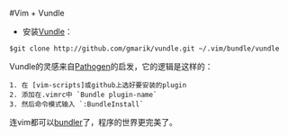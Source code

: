 #Vim + Vundle

- 安装[Vundle]：

`$git clone http://github.com/gmarik/vundle.git ~/.vim/bundle/vundle`

Vundle的灵感来自[Pathogen]的启发，它的逻辑是这样的：

    1. 在 [vim-scripts]或github上选好要安装的plugin
    2. 添加在.vimrc中 `Bundle plugin-name`
    3. 然后命令模式输入 `:BundleInstall`

连vim都可以[bundler]了，程序的世界更完美了。

[Vundle]:http://github.com/gmarik/vundle
[Pathogen]:http://github.com/tpope/vim-pathogen/
[bundler]:http://github.com/wycats/bundler/
[vim-scripts]:http://vim-scripts.org/vim/scripts.html

[install]:https://github.com/gmarik/vundle/blob/master/doc/vundle.txt#L110-124
[update]:https://github.com/gmarik/vundle/blob/master/doc/vundle.txt#L128-134
[search]:https://github.com/gmarik/vundle/blob/master/doc/vundle.txt#L136-158
[clean]:https://github.com/gmarik/vundle/blob/master/doc/vundle.txt#L168-180
[interactive mode]:https://github.com/gmarik/vundle/blob/master/doc/vundle.txt#L184-210

